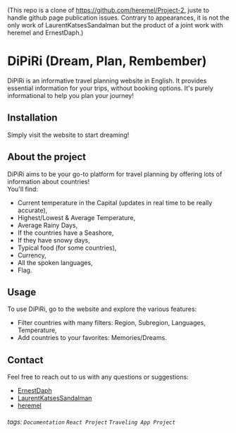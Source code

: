 (This repo is a clone of https://github.com/heremel/Project-2, juste to handle github page publication issues. Contrary to appearances, it is not the only work of LaurentKatsesSandalman but the product of a joint work with heremel and ErnestDaph.)

DiPiRi
(Dream, Plan, Rembember)
===
DiPiRi is an informative travel planning website in English. It provides essential information for your trips, without booking options. It's purely informational to help you plan your journey!

## Installation

Simply visit the website to start dreaming!

## About the project
DiPiRi aims to be your go-to platform for travel planning by offering lots of information about countries!    
You'll find:
- Current temperature in the Capital (updates in real time to be really accurate),
- Highest/Lowest & Average Temperature,
- Average Rainy Days,
- If the countries have a Seashore,
- If they have snowy days,
- Typical food (for some countries),
- Currency,
- All the spoken languages,
- Flag.

## Usage
To use DiPiRi, go to the website and explore the various features:
- Filter countries with many filters: Region, Subregion, Languages, Temperature,
- Add countries to your favorites: Memories/Dreams.

## Contact

Feel free to reach out to us with any questions or suggestions:

- [ErnestDaph](https://www.linkedin.com/in/daphnee-ernest/)
- [LaurentKatsesSandalman](https://www.linkedin.com/in/laurent-durup-85598035?utm_source=share&utm_campaign=share_via&utm_content=profile&utm_medium=android_app)
- [heremel](https://www.linkedin.com/in/m%C3%A9lissa-ferreira-61a84b286?utm_source=share&utm_campaign=share_via&utm_content=profile&utm_medium=android_app)


###### tags: `Documentation` `React Project` `Traveling App Project`
